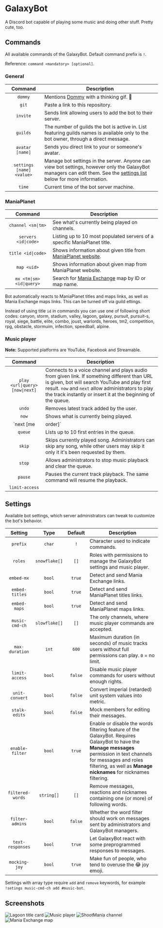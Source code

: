 GalaxyBot
=========
A Discord bot capable of playing some music and doing other stuff. Pretty cute, too.

## Commands
All available commands of the GalaxyBot. Default command prefix is `!`.

Reference: `command <mandatory> [optional]`.

### General

| Command                   | Description |
|:-------------------------:| ----------- |
| `dommy`                   | Mentions [Dommy](https://github.com/domino54/) with a thinking gif. 🤔
| `git`                     | Paste a link to this repository.
| `invite`                  | Sends link allowing users to add the bot to their server.
| `guilds`                  | The number of guilds the bot is active in. List featuring guilds names is available only to the bot owner, through a direct message.
| `avatar [name]`           | Sends you direct link to your or someone's avatar.
| `settings [name] <value>` | Manage bot settings in the server. Anyone can view bot settings, however only the GalaxyBot managers can edit them. See the [settings list](#Settings) below for more information.
| `time`                    | Current time of the bot server machine.

### ManiaPlanet

| Command                   | Description |
|:-------------------------:| ----------- |
| `channel <sm\|tm>`        | See what's currently being played on channels.
| `servers <id\|code>`      | Listing up to 10 most populated servers of a specific ManiaPlanet title.
| `title <id\|code>`        | Shows information about given title from [ManiaPlanet website](http://maniaplanet.com/).
| `map <uid>`               | Shows information about given map from ManiaPlanet website.
| `mx <tm\|sm> <id\|query>` | Search for [Mania Exchange](http://mania-exchange.com/) map by ID or map name.

Bot automatically reacts to ManiaPlanet titles and maps links, as well as Mania Exchange maps links. This can be turned off via guild ettings.

Instead of using title `id` in commands you can use one of following short codes: canyon, storm, stadium, valley, lagoon, galaxy, pursuit, pursuit-s, royal, siege, battle, elite, combo, joust, warlords, heroes, tm2, competition, rpg, obstacle, stormuim, infection, speedball, alpine.

### Music player

**Note:** Supported platforms are YouTube, Facebook and Streamable.

| Command                         | Description |
|:-------------------------------:| ----------- |
| `play <url\|query> [now\|next]` | Connects to a voice channel and plays audio from given link. If something different than URL is given, bot will search YouTube and play first result. `now` and `next` allow administrators to play the track instantly or insert it at the beginning of the queue.
| `undo`                          | Removes latest track added by the user.
| `now`                           | Shows what is currently being played.
| `next [me|order]`               | Shows name of the next track in the queue. `me` shows upcoming song requested by you. `order` can tell what song is at specific queue position.
| `queue`                         | Lists up to 10 first entries in the queue.
| `skip`                          | Skips currently played song. Administrators can skip any song, while other users may skip it only it it's been requested by them.
| `stop`                          | Allows administrators to stop music playback and clear the queue.
| `pause`                         | Pauses the current track playback. The same command will resume the playback.
| `limit-access`                  | 

## Settings
Available bot settings, which server administrators can tweak to customize the bot's behavior.

| Setting           | Type          | Default | Description |
|:-----------------:|:-------------:|:-------:| ----------- |
| `prefix`          | `char`        | `!`     | Character used to indicate commands.
| `roles`           | `snowflake[]` | `[]`    | Roles with permissions to manage the GalaxyBot settings and music player.
| `embed-mx`        | `bool`        | `true`  | Detect and send Mania Exchange links.
| `embed-titles`    | `bool`        | `true`  | Detect and send ManiaPlanet titles links.
| `embed-maps`      | `bool`        | `true`  | Detect and send ManiaPlanet maps links.
| `music-cmd-ch`    | `slowflake[]` | `[]`    | The only channels, where music player commands are accepted.
| `max-duration`    | `int`         | `600`   | Maximum duration (in seconds) of music tracks users without full permissions can play. `0` = no limit.
| `limit-access`    | `bool`        | `false` | Disable music player commands for users without enough rights.
| `unit-convert`    | `bool`        | `false` | Convert imperial (retarded) unit system values into metric.
| `stalk-edits`     | `bool`        | `false` | Mock members for editing their messages.
| `enable-filter`   | `bool`        | `true`  | Enable or disable the words filtering feature of the GalaxyBot. Requires GalaxyBot to have the **Manage messages** permission in text channels for messages and roles filtering, as well as **Manage nicknames** for nicknames filtering.
| `filtered-words`  | `string[]`    | `[]`    | Remove messages, reactions and nicknames containing one (or more) of following words.
| `filter-admins`   | `bool`        | `false` | Whether the word filter should work on messages sent by administrators and GalaxyBot managers.
| `text-responses`  | `bool`        | `true`  | Let GalaxyBot react with some preprogrammed responses to messages.
| `mocking-joy`     | `bool`        | `true`  | Make fun of people, who tend to overuse the 😂 joy emoji.

Settings with array type require `add` and `remove` keywords, for example `!setings music-cmd-ch add #music-bot`.

## Screenshots

![Lagoon title card](https://i.imgur.com/n41wMvK.png)
![Music player](https://i.imgur.com/hGyRSFq.png)
![ShootMania channel](https://i.imgur.com/95Z3hSG.png)
![Mania Exchange map](https://i.imgur.com/2FIayqY.png)